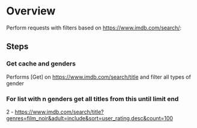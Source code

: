 # Overview

Perform requests with filters based on https://www.imdb.com/search/:

## Steps

### Get cache and genders

Performs [Get] on https://www.imdb.com/search/title and filter all types of gender

### For list with n genders get all titles from this until limit end

2 - https://www.imdb.com/search/title?genres=film_noir&adult=include&sort=user_rating,desc&count=100

### 